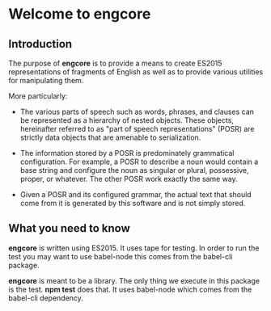 # Welcome to engcore

## Introduction

The purpose of **engcore** is to provide a means to create ES2015 representations of fragments of English as well as to provide various utilities for manipulating them.

More particularly:

- The various parts of speech such as words, phrases, and clauses can be represented as a hierarchy of nested objects.  These objects, hereinafter referred to as "part of speech representations" (POSR) are strictly data objects that are amenable to serialization.

- The information stored by a POSR is predominately grammatical configuration. For example, a POSR to describe a noun would contain a base string and configure the noun as singular or plural, possessive, proper, or whatever.  The other POSR work
exactly the same way.

- Given a POSR and its configured grammar, the actual text that should come from it is generated by this software and is not simply stored.

## What you need to know

**engcore** is written using ES2015.  It uses tape for testing. In order to run the test you may want to use babel-node this comes from the babel-cli package.

**engcore** is meant to be a library. The only thing we execute in this package is the test.  **npm test** does that. It uses babel-node which comes from the babel-cli dependency.




